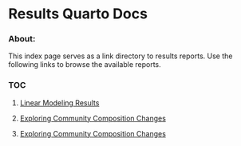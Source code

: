 # Results Quarto Docs

### About:

This index page serves as a link directory to results reports. Use the following links to browse the available reports.

### TOC

 1. [Linear Modeling Results](https://adamkemberling.github.io/Spectra_Northeast/Code/R/modeling/lm_models/lm_summary_materials.html)
 
 2. [Exploring Community Composition Changes](https://adamkemberling.github.io/Spectra_Northeast/Code/R/checks/community_composition_checks.html)
 
 3. [Exploring Community Composition Changes](https://adamkemberling.github.io/Spectra_Northeast/Code/R/checks/regional_temperature_changes.html)
 
 
